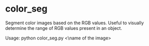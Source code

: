 # color_seg
Segment color images based on the RGB values. Useful to visually determine the range of RGB values present in an object.

Usage:
python color_seg.py <\name of the image>
